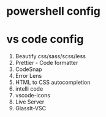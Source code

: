 # powershell config

# vs code config
1. Beautify css/sass/scss/less
2. Prettier - Code formatter
3. CodeSnap
4. Error Lens
5. HTML to CSS autocompletion
6. intelli code
7. vscode-icons 
8. Live Server
9. GlassIt-VSC
